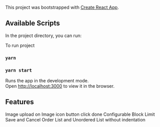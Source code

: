 This project was bootstrapped with [Create React App](https://github.com/facebook/create-react-app).

## Available Scripts

In the project directory, you can run:

To run project
### `yarn`
### `yarn start`

Runs the app in the development mode.<br>
Open [http://localhost:3000](http://localhost:3000) to view it in the browser.

## Features

Image upload on Image icon button click done
Configurable Block Limit
Save and Cancel 
Order List and Unordered List without indentation  